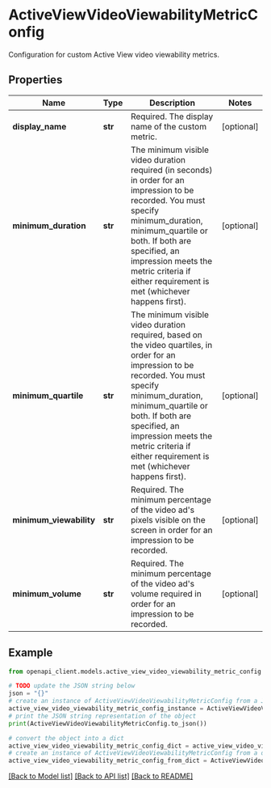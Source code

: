 # ActiveViewVideoViewabilityMetricConfig

Configuration for custom Active View video viewability metrics.

## Properties

Name | Type | Description | Notes
------------ | ------------- | ------------- | -------------
**display_name** | **str** | Required. The display name of the custom metric. | [optional] 
**minimum_duration** | **str** | The minimum visible video duration required (in seconds) in order for an impression to be recorded. You must specify minimum_duration, minimum_quartile or both. If both are specified, an impression meets the metric criteria if either requirement is met (whichever happens first). | [optional] 
**minimum_quartile** | **str** | The minimum visible video duration required, based on the video quartiles, in order for an impression to be recorded. You must specify minimum_duration, minimum_quartile or both. If both are specified, an impression meets the metric criteria if either requirement is met (whichever happens first). | [optional] 
**minimum_viewability** | **str** | Required. The minimum percentage of the video ad&#39;s pixels visible on the screen in order for an impression to be recorded. | [optional] 
**minimum_volume** | **str** | Required. The minimum percentage of the video ad&#39;s volume required in order for an impression to be recorded. | [optional] 

## Example

```python
from openapi_client.models.active_view_video_viewability_metric_config import ActiveViewVideoViewabilityMetricConfig

# TODO update the JSON string below
json = "{}"
# create an instance of ActiveViewVideoViewabilityMetricConfig from a JSON string
active_view_video_viewability_metric_config_instance = ActiveViewVideoViewabilityMetricConfig.from_json(json)
# print the JSON string representation of the object
print(ActiveViewVideoViewabilityMetricConfig.to_json())

# convert the object into a dict
active_view_video_viewability_metric_config_dict = active_view_video_viewability_metric_config_instance.to_dict()
# create an instance of ActiveViewVideoViewabilityMetricConfig from a dict
active_view_video_viewability_metric_config_from_dict = ActiveViewVideoViewabilityMetricConfig.from_dict(active_view_video_viewability_metric_config_dict)
```
[[Back to Model list]](../README.md#documentation-for-models) [[Back to API list]](../README.md#documentation-for-api-endpoints) [[Back to README]](../README.md)


